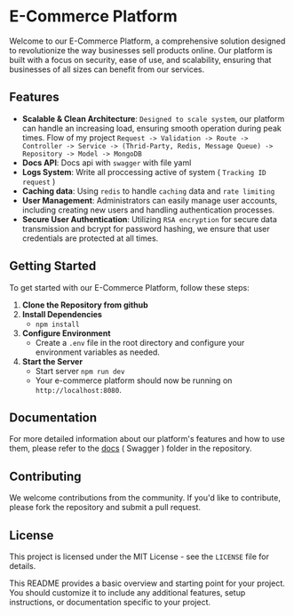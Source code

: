 # E-Commerce Platform

Welcome to our E-Commerce Platform, a comprehensive solution designed to revolutionize the way businesses sell products online. Our platform is built with a focus on security, ease of use, and scalability, ensuring that businesses of all sizes can benefit from our services.

## Features

- **Scalable & Clean Architecture**: `Designed to scale system`, our platform can handle an increasing load, ensuring smooth operation during peak times. Flow of my project `Request -> Validation -> Route -> Controller -> Service -> (Thrid-Party, Redis, Message Queue) -> Repository -> Model -> MongoDB`
- **Docs API**: Docs api with `swagger` with file yaml
- **Logs System**: Write all proccessing active of system ( `Tracking ID request` )
- **Caching data**: Using `redis` to handle `caching` data and `rate limiting`
- **User Management**: Administrators can easily manage user accounts, including creating new users and handling authentication processes.
- **Secure User Authentication**: Utilizing `RSA encryption` for secure data transmission and bcrypt for password hashing, we ensure that user credentials are protected at all times.

## Getting Started

To get started with our E-Commerce Platform, follow these steps:

1. **Clone the Repository from github**
2. **Install Dependencies**
   - `npm install`
3. **Configure Environment**
   - Create a `.env` file in the root directory and configure your environment variables as needed.
4. **Start the Server**
   - Start server `npm run dev`
   - Your e-commerce platform should now be running on `http://localhost:8080`.

## Documentation

For more detailed information about our platform's features and how to use them, please refer to the [docs](http://localhost:8080/docs) ( Swagger ) folder in the repository.

## Contributing

We welcome contributions from the community. If you'd like to contribute, please fork the repository and submit a pull request.

## License

This project is licensed under the MIT License - see the `LICENSE` file for details.

This README provides a basic overview and starting point for your project. You should customize it to include any additional features, setup instructions, or documentation specific to your project.
